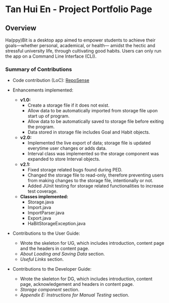 # Tan Hui En - Project Portfolio Page

## Overview

Ha(ppy)Bit is a desktop app aimed to empower students to achieve their goals—whether personal, academical, or health—
amidst the hectic and stressful university life, through cultivating good habits. 
Users can only run the app on a Command Line Interface (CLI).

### Summary of Contributions

* Code contribution (LoC): [RepoSense](https://nus-cs2113-ay2122s1.github.io/tp-dashboard/?search=huien77&sort=groupTitle&sortWithin=title&timeframe=commit&mergegroup=&groupSelect=groupByRepos&breakdown=true&checkedFileTypes=docs~functional-code~test-code~other&since=2021-09-25&tabOpen=true&tabType=authorship&tabAuthor=huien77&tabRepo=AY2122S1-CS2113T-F14-1%2Ftp%5Bmaster%5D&authorshipIsMergeGroup=false&authorshipFileTypes=docs~functional-code~test-code&authorshipIsBinaryFileTypeChecked=false&zFR=false)


* Enhancements implemented:
  * **v1.0:**
    * Create a storage file if it does not exist.
    * Allow data to be automatically imported from storage file upon start up of program.
    * Allow data to be automatically saved to storage file before exiting the program.
    * Data stored in storage file includes Goal and Habit objects.
  * **v2.0:**
    * Implemented the live export of data; storage file is updated everytime user changes or adds data.
    * Interval class was implemented so the storage component was expanded to store Interval objects.
  * **v2.1:**
    * Fixed storage related bugs found during PED.
    * Changed the storage file to read-only, therefore preventing users from making changes to the storage file, 
    intentionally or not.
    * Added JUnit testing for storage related functionalities to increase test coverage.
  * **Classes implemented:**
    * Storage.java
    * Import.java
    * ImportParser.java
    * Export.java
    * HaBitStorageException.java

    
* Contributions to the User Guide:
  * Wrote the skeleton for UG, which includes introduction, content page and the headers in content page.
  * _About Loading and Saving Data_ section.
  * _Useful Links_ section.



* Contributions to the Developer Guide:
  * Wrote the skeleton for DG, which includes introduction, content page, acknowledgement and
  headers in content page.
  * _Storage component_ section.
  * _Appendix E: Instructions for Manual Testing_ section.
